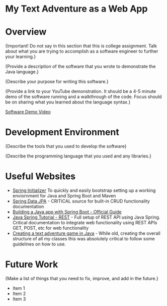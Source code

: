 # My Text Adventure as a Web App

# Overview

{Important! Do not say in this section that this is college assignment. Talk about what you are trying to accomplish as a software engineer to further your learning.}

{Provide a description of the software that you wrote to demonstrate the Java language.}

{Describe your purpose for writing this software.}

{Provide a link to your YouTube demonstration. It should be a 4-5 minute demo of the software running and a walkthrough of the code. Focus should be on sharing what you learned about the language syntax.}

[Software Demo Video](http://youtube.link.goes.here)

# Development Environment

{Describe the tools that you used to develop the software}

{Describe the programming language that you used and any libraries.}

# Useful Websites

- [Spring Initializer](https://start.spring.io/) To quickly and easily bootstrap setting up a working enviornment for Java and Spring Boot and Maven
- [Spring Data JPA](https://docs.spring.io/spring-data/jpa/reference/jpa.html) - CRITICAL source for built-in CRUD functionality documentation
- [Building a Java app with Spring Boot - Official Guide](https://spring.io/guides/gs/spring-boot)
- [Java Spring Tutorial - REST](https://medium.com/@alexandre.therrien3/java-spring-tutorial-the-only-tutorial-you-will-need-to-get-started-vs-code-13413e661db5) - Full setup of REST API using Java Spring. Critical documentation to integrate web functionality using REST APIs GET, POST, etc for web functionality
- [Creating a text adventure game in Java](https://www.javacoffeebreak.com/text-adventure/) - While old, creating the overall structure of all my classes this was absolutely critical to follow some guidelines on how to use.

# Future Work

{Make a list of things that you need to fix, improve, and add in the future.}

- Item 1
- Item 2
- Item 3